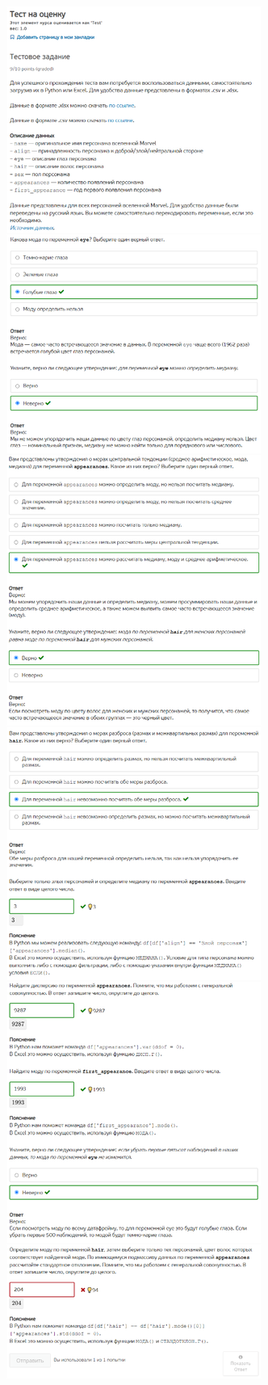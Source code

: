 ![](./Screenshot%202022-02-06%20160207.png)
![](./Screenshot%202022-02-06%20160234.png)
![](./Screenshot%202022-02-06%20160301.png)
![](./Screenshot%202022-02-06%20160329.png)
![](./Screenshot%202022-02-06%20160348.png)
![](./Screenshot%202022-02-06%20160402.png)

